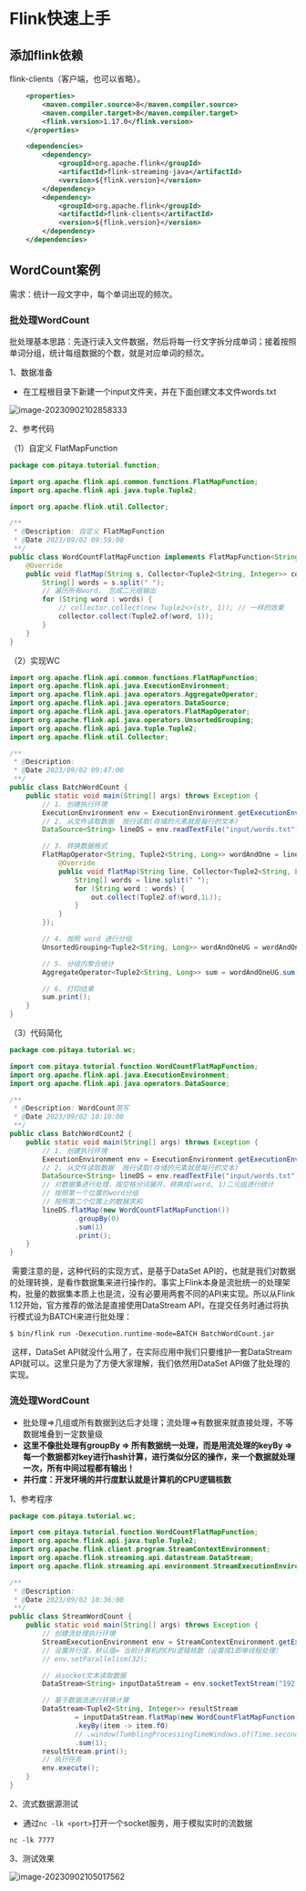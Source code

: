 # Flink快速上手

## 添加flink依赖

flink-clients（客户端，也可以省略）。

```xml
    <properties>
        <maven.compiler.source>8</maven.compiler.source>
        <maven.compiler.target>8</maven.compiler.target>
        <flink.version>1.17.0</flink.version>
    </properties>    

	<dependencies>
        <dependency>
            <groupId>org.apache.flink</groupId>
            <artifactId>flink-streaming-java</artifactId>
            <version>${flink.version}</version>
        </dependency>
        <dependency>
            <groupId>org.apache.flink</groupId>
            <artifactId>flink-clients</artifactId>
            <version>${flink.version}</version>
        </dependency>
    </dependencies>
```



## WordCount案例

需求：统计一段文字中，每个单词出现的频次。

### 批处理WordCount

批处理基本思路：先逐行读入文件数据，然后将每一行文字拆分成单词；接着按照单词分组，统计每组数据的个数，就是对应单词的频次。

1、数据准备

- 在工程根目录下新建一个input文件夹，并在下面创建文本文件words.txt

![image-20230902102858333](images/image-20230902102858333.png)

2、参考代码

（1）自定义 FlatMapFunction

```java
package com.pitaya.tutorial.function;

import org.apache.flink.api.common.functions.FlatMapFunction;
import org.apache.flink.api.java.tuple.Tuple2;

import org.apache.flink.util.Collector;

/**
 * @Description: 自定义 FlatMapFunction
 * @Date 2023/09/02 09:59:00
 **/
public class WordCountFlatMapFunction implements FlatMapFunction<String, Tuple2<String, Integer>> {
    @Override
    public void flatMap(String s, Collector<Tuple2<String, Integer>> collector) throws Exception {
        String[] words = s.split(" ");
        // 遍历所有word， 包成二元组输出
        for (String word : words) {
            // collector.collect(new Tuple2<>(str, 1)); // 一样的效果
            collector.collect(Tuple2.of(word, 1));
        }
    }
}
```

（2）实现WC

```java
import org.apache.flink.api.common.functions.FlatMapFunction;
import org.apache.flink.api.java.ExecutionEnvironment;
import org.apache.flink.api.java.operators.AggregateOperator;
import org.apache.flink.api.java.operators.DataSource;
import org.apache.flink.api.java.operators.FlatMapOperator;
import org.apache.flink.api.java.operators.UnsortedGrouping;
import org.apache.flink.api.java.tuple.Tuple2;
import org.apache.flink.util.Collector;

/**
 * @Description:
 * @Date 2023/09/02 09:47:00
 **/
public class BatchWordCount {
    public static void main(String[] args) throws Exception {
        // 1. 创建执行环境
        ExecutionEnvironment env = ExecutionEnvironment.getExecutionEnvironment();
        // 2. 从文件读取数据  按行读取(存储的元素就是每行的文本)
        DataSource<String> lineDS = env.readTextFile("input/words.txt");

        // 3. 转换数据格式
        FlatMapOperator<String, Tuple2<String, Long>> wordAndOne = lineDS.flatMap(new FlatMapFunction<String, Tuple2<String, Long>>() {
            @Override
            public void flatMap(String line, Collector<Tuple2<String, Long>> out) throws Exception {
                String[] words = line.split(" ");
                for (String word : words) {
                    out.collect(Tuple2.of(word,1L));
                }
            }
        });

        // 4. 按照 word 进行分组
        UnsortedGrouping<Tuple2<String, Long>> wordAndOneUG = wordAndOne.groupBy(0);

        // 5. 分组内聚合统计
        AggregateOperator<Tuple2<String, Long>> sum = wordAndOneUG.sum(1);

        // 6. 打印结果
        sum.print();
    }
}
```

（3）代码简化

```java
package com.pitaya.tutorial.wc;

import com.pitaya.tutorial.function.WordCountFlatMapFunction;
import org.apache.flink.api.java.ExecutionEnvironment;
import org.apache.flink.api.java.operators.DataSource;

/**
 * @Description: WordCount简写
 * @Date 2023/09/02 10:10:00
 **/
public class BatchWordCount2 {
    public static void main(String[] args) throws Exception {
        // 1. 创建执行环境
        ExecutionEnvironment env = ExecutionEnvironment.getExecutionEnvironment();
        // 2. 从文件读取数据  按行读取(存储的元素就是每行的文本)
        DataSource<String> lineDS = env.readTextFile("input/words.txt");
        // 对数据集进行处理，按空格分词展开，转换成(word, 1)二元组进行统计
        // 按照第一个位置的word分组
        // 按照第二个位置上的数据求和
        lineDS.flatMap(new WordCountFlatMapFunction())
                .groupBy(0)
                .sum(1)
                .print();
    }
}

```

​		需要注意的是，这种代码的实现方式，是基于DataSet API的，也就是我们对数据的处理转换，是看作数据集来进行操作的。事实上Flink本身是流批统一的处理架构，批量的数据集本质上也是流，没有必要用两套不同的API来实现。所以从Flink 1.12开始，官方推荐的做法是直接使用DataStream API，在提交任务时通过将执行模式设为BATCH来进行批处理：

`$ bin/flink run -Dexecution.runtime-mode=BATCH BatchWordCount.jar`

​		这样，DataSet API就没什么用了，在实际应用中我们只要维护一套DataStream API就可以。这里只是为了方便大家理解，我们依然用DataSet API做了批处理的实现。



### 流处理WordCount

- 批处理=>几组或所有数据到达后才处理；流处理=>有数据来就直接处理，不等数据堆叠到一定数量级
- **这里不像批处理有groupBy => 所有数据统一处理，而是用流处理的keyBy => 每一个数据都对key进行hash计算，进行类似分区的操作，来一个数据就处理一次，所有中间过程都有输出！**
- **并行度：开发环境的并行度默认就是计算机的CPU逻辑核数**



1、参考程序

```java
package com.pitaya.tutorial.wc;

import com.pitaya.tutorial.function.WordCountFlatMapFunction;
import org.apache.flink.api.java.tuple.Tuple2;
import org.apache.flink.client.program.StreamContextEnvironment;
import org.apache.flink.streaming.api.datastream.DataStream;
import org.apache.flink.streaming.api.environment.StreamExecutionEnvironment;

/**
 * @Description:
 * @Date 2023/09/02 10:36:00
 **/
public class StreamWordCount {
    public static void main(String[] args) throws Exception {
        // 创建流处理执行环境
        StreamExecutionEnvironment env = StreamContextEnvironment.getExecutionEnvironment();
        // 设置并行度，默认值= 当前计算机的CPU逻辑核数（设置成1即单线程处理）
        // env.setParallelism(32);

        // 从socket文本读取数据
        DataStream<String> inputDataStream = env.socketTextStream("192.168.56.101", 7777);

        // 基于数据流进行转换计算
        DataStream<Tuple2<String, Integer>> resultStream
                = inputDataStream.flatMap(new WordCountFlatMapFunction())
                .keyBy(item -> item.f0)
                // .window(TumblingProcessingTimeWindows.of(Time.seconds(1)))
                .sum(1);
        resultStream.print();
        // 执行任务
        env.execute();
    }
}

```



2、流式数据源测试

- 通过`nc -lk <port>`打开一个socket服务，用于模拟实时的流数据

`nc -lk 7777`

3、测试效果

![image-20230902105017562](images/image-20230902105017562.png)



